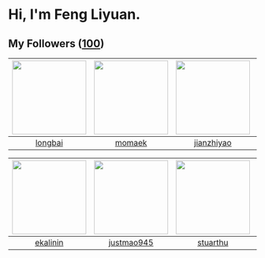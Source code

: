 # Hi, I'm Feng Liyuan.

## My Followers ([100](https://github.com/SunRunAway?tab=followers))

| <img src="https://avatars.githubusercontent.com/u/1204301?v=4" width="150" height="150" /> | <img src="https://avatars.githubusercontent.com/u/3843588?v=4" width="150" height="150" /> | <img src="https://avatars.githubusercontent.com/u/6133860?v=4" width="150" height="150" /> | <img src="https://avatars.githubusercontent.com/u/7368838?v=4" width="150" height="150" /> |
| :----------------------------------------------------------------------------------------: | :----------------------------------------------------------------------------------------: | :----------------------------------------------------------------------------------------: | :----------------------------------------------------------------------------------------: |
|                            [longbai](https://github.com/longbai)                           |                             [momaek](https://github.com/momaek)                            |                         [jianzhiyao](https://github.com/jianzhiyao)                        |                        [tangjun1990](https://github.com/tangjun1990)                       |

| <img src="https://avatars.githubusercontent.com/u/234891?v=4" width="150" height="150" /> | <img src="https://avatars.githubusercontent.com/u/619331?v=4" width="150" height="150" /> | <img src="https://avatars.githubusercontent.com/u/16526001?v=4" width="150" height="150" /> | <img src="https://avatars.githubusercontent.com/u/1070352?v=4" width="150" height="150" /> |
| :---------------------------------------------------------------------------------------: | :---------------------------------------------------------------------------------------: | :-----------------------------------------------------------------------------------------: | :----------------------------------------------------------------------------------------: |
|                          [ekalinin](https://github.com/ekalinin)                          |                        [justmao945](https://github.com/justmao945)                        |                           [stuarthu](https://github.com/stuarthu)                           |                              [b41sh](https://github.com/b41sh)                             |